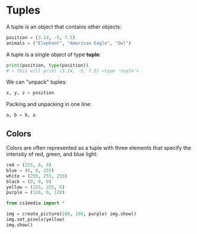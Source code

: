 # Tuples

A tuple is an object that contains other objects:

```python
position = (3.14, -5, 7.5)
animals = ("Elephant", "American Eagle", "Owl")
```

A tuple is a single object of type **tuple**: 

```python
print(position, type(position))
# ↑ this will print (3.14, -5, 7.5) <type 'tuple'>
```

We can "unpack" tuples:

```python
x, y, z = position
```

Packing and unpacking in one line:

```python 
a, b = b, a
```

## Colors

Colors are often represented as a tuple with three elements that specify the intensity of red, green, and blue light:

```python
red = (255, 0, 0)
blue = (0, 0, 255)
white = (255, 255, 255)
black = (0, 0, 0)
yellow = (255, 255, 0)
purple = (128, 0, 128)
```

```python
from cs1media import *

img = create_picture(100, 100, purple) img.show()
img.set_pixels(yellow)
img.show()
```